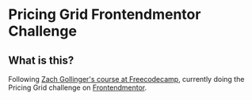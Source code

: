 # Pricing Grid Frontendmentor Challenge

## What is this?
Following [Zach Gollinger's course at Freecodecamp](https://www.youtube.com/watch?v=zJSY8tbf_ys), currently doing the Pricing Grid challenge on [Frontendmentor](https://www.frontendmentor.io/challenges/single-price-grid-component-5ce41129d0ff452fec5abbbc).
